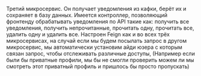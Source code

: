 Третий микросервис. Он получает уведомления из кафки, берёт их и сохраняет в базу данных.
Имеется контроллер, позволяющий фронтенду обрабатывать уведомления по API такие как: получить все уведомления,
получить непрочитанные, прочитать одну, прочитать все, удалить одну и удалить все. Настроен Feign
как и во всех трёх микросервисах, на случай если мы будем посылать запрос в другом микросервис, мы автоматически
установим айди юзера с которым связан запрос, чтобы отслеживать различные доступы, (Например если были бы приватные профили,
мы бы не смогли проверить можем ли мы смотреть этот приватный профиль и пришлось бы просто пропускать)
